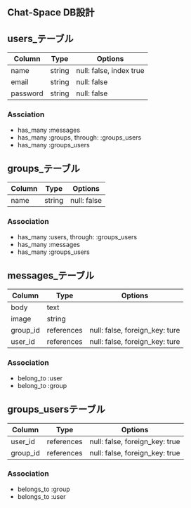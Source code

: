 ## Chat-Space DB設計

## users_テーブル
 |Column|Type|Options|
 |------|----|-------|
 |name|string|null: false, index true|
 |email|string|null: false|
 |password|string|null: false|

###  Assciation
 - has_many :messages 
 - has_many :groups, through: :groups_users
 - has_many :groups_users

## groups_テーブル
 |Column|Type|Options|
 |------|----|-------|
 |name|string|null: false|
 
### Association
- has_many :users, through: :groups_users
- has_many :messages
- has_many :groups_users

## messages_テーブル
 |Column|Type|Options|
 |------|----|-------|
 |body|text|
 |image|string|
 |group_id|references|null: false, foreign_key: ture|
 |user_id|references|null: false, foreign_key: ture|

### Association
 - belong_to :user
 - belong_to :group

## groups_usersテーブル
 |Column|Type|Options|
 |------|----|-------|
 |user_id|references|null: false, foreign_key: true|
 |group_id|references|null: false, foreign_key: true|

### Association
 - belongs_to :group
 - belongs_to :user
